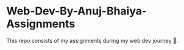 # Web-Dev-By-Anuj-Bhaiya-Assignments
This repo consists of my assignments during my web dev journey 🙌.
